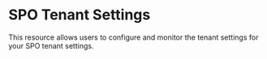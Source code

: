 
# SPO Tenant Settings

This resource allows users to configure and monitor the tenant settings for
your SPO tenant settings.